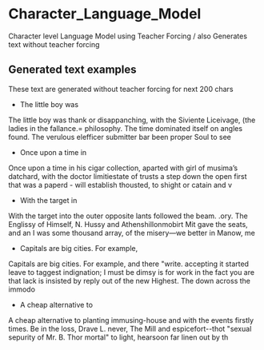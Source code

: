 # Character_Language_Model
Character level Language Model using Teacher Forcing / also Generates text without teacher forcing

## Generated text examples
These text are generated without teacher forcing for next 200 chars

- The little boy was


The little boy was thank or disappanching, with the Siviente Liceivage, (the ladies in the fallance.=
 philosophy. The time dominated itself on angles found. The verulous elefficer submitter bar been proper Soul to see

- Once upon a time in


Once upon a time in his cigar collection,
 aparted with girl of musima’s datchard, with the doctor limitiestate of trusts a step down the open first that was a paperd - will establish thousted, to shight or catain and v


- With the target in

With the target into the outer opposite lants followed the beam.
.ory. The Englissy of Himself, N. Hussy and Athenshillonmobirt Mit gave the seats, and an I was some thousand array, of the misery—we better in Manow, me

- Capitals are big cities. For example,

Capitals are big cities. For example, and there "write.
 accepting it started leave to taggest indignation; I must be dimsy is for work in the fact you are that lack is insisted by reply out of the new Highest. The down across the immodo

- A cheap alternative to
  
A cheap alternative to planting immusing-house and with the events firstly times. Be in the loss, Drave L. never, The Mill and espicefort--thot "sexual sepurity of Mr. B. Thor mortal" to light, hearsoon far linen out by th

